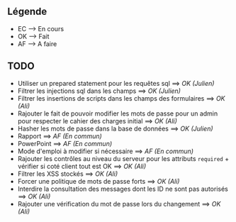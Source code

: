 ## Légende
- EC --> En cours
- OK --> Fait
- AF --> A faire

## TODO
* Utiliser un prepared statement pour les requêtes sql ==> *OK (Julien)*
* Filtrer les injections sql dans les champs ==> *OK (Julien)*
* Filtrer les insertions de scripts dans les champs des formulaires ==> *OK (Ali)*
* Rajouter le fait de pouvoir modifier les mots de passe pour un admin pour respecter le cahier des charges initial ==> *OK (Ali)*
* Hasher les mots de passe dans la base de données ==> *OK (Julien)*
* Rapport ==> *AF (En commun)*
* PowerPoint ==> *AF (En commun)*
* Mode d'emploi à modifier si nécessaire ==> *AF (En commun)*
* Rajouter les contrôles au niveau du serveur pour les attributs `required` + vérifier si coté client tout est OK ==> *OK (Ali)*
* Filtrer les XSS stockés ==> *OK (Ali)*
* Forcer une politique de mots de passe forts ==> *OK (Ali)*
* Interdire la consultation des messages dont les ID ne sont pas autorisés ==> *OK (Ali)*
* Rajouter une vérification du mot de passe lors du changement ==> *OK (Ali)*